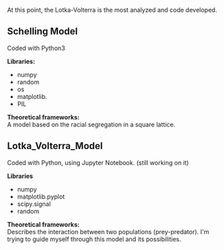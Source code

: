 At this point, the Lotka-Volterra is the most analyzed and code developed.

## Schelling Model
Coded with Python3

**Libraries:**
- numpy
- random
- os
- matplotlib.
- PIL

**Theoretical frameworks:**  
A model based on the racial segregation in a square lattice.

## Lotka_Volterra_Model
Coded with Python, using Jupyter Notebook. (still working on it)

**Libraries**
- numpy
- matplotlib.pyplot
- scipy.signal
- random

**Theoretical frameworks:**  
Describes the interaction between two populations (prey-predator). I'm trying to guide myself through this model and its possibilities.
